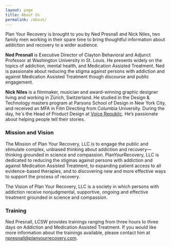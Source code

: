 ```yaml
---
layout: page
title: About Us
permalink: /about/
---
```


<amp-img width="960" height="720" layout="responsive" src="/assets/images/nick_ned.jpg">
</amp-img>

Plan Your Recovery is brought to you by Ned Presnall and Nick Niles, two family men working in their spare time to bring thoughtful information about addiction and recovery to a wider audience.

**Ned Presnall** is Executive Director of Clayton Behavioral and Adjunct Professor at Washington University in St. Louis. He presents widely on the topics of addiction, mental health, and Medication Assisted Treatment. Ned is passionate about reducing the stigma against persons with addiction and against Medication Assisted Treatment though discourse and public engagement.


**Nick Niles** is a filmmaker, musician and award-winning graphic designer living and working in Zürich, Switzerland. He studied in the Design & Technology masters program at Parsons School of Design in New York City, and received an MFA in Film Directing from Columbia University. During the day, he's the Head of Product Design at [Voice Republic](http://voicerepublic.com "Voice Republic"). He’s passionate about helping people tell their stories.

### Mission and Vision

The Mission of Plan Your Recovery, LLC is to engage the public and stimulate complex, unbiased thinking about addiction and recovery—thinking grounded in science and compassion. PlanYourRecovery, LLC is dedicated to reducing the stigmas against persons with addiction and against Medication Assisted Treatment, to expanding patient access to all evidence-based therapies, and to discovering new and more effective ways to support the process of recovery.

The Vision of Plan Your Recovery, LLC is a society in which persons with addiction receive nonjudgmental, supportive, ongoing and effective treatment grounded in science and compassion.

### Training

Ned Presnall, LCSW provides trainings ranging from three hours to three days on Addiction and Medication Assisted Treatment. If you would like more information about the trainings available, please contact him at [npresnall@planyourrecovery.com](mailto:npresnall@planyourrecovery.com "Email Ned").